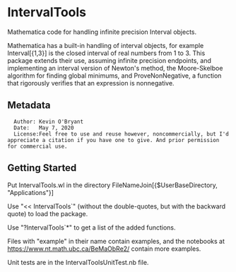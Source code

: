 # IntervalTools

Mathematica code for handling infinite precision Interval objects.

Mathematica has a built-in handling of interval objects, for example Interval[{1,3}] is the closed interval of real numbers from 1 to 3. This package extends their use, assuming infinite precision endpoints, and implementing an interval version of Newton's method, the Moore-Skelboe algorithm for finding global minimums, and ProveNonNegative, a function that rigorously verifies that an expression is nonnegative.

## Metadata
      Author: Kevin O'Bryant
      Date:   May 7, 2020
      License:Feel free to use and reuse however, noncommercially, but I'd appreciate a citation if you have one to give. And prior permission for commercial use.

## Getting Started
Put IntervalTools.wl in the directory FileNameJoin[{$UserBaseDirectory, "Applications"}]

Use "<< IntervalTools`" (without the double-quotes, but with the backward quote) to load the package.

Use "?IntervalTools`*" to get a list of the added functions.

Files with "example" in their name contain examples, and the notebooks at https://www.nt.math.ubc.ca/BeMaObRe2/ contain more examples.

Unit tests are in the IntervalToolsUnitTest.nb file.
